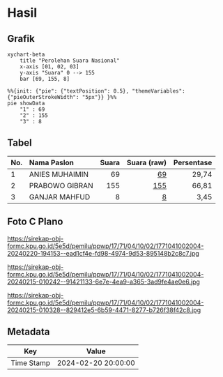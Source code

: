 # Hasil

## Grafik

```mermaid
xychart-beta
    title "Perolehan Suara Nasional"
    x-axis [01, 02, 03]
    y-axis "Suara" 0 --> 155
    bar [69, 155, 8]
```

```mermaid
%%{init: {"pie": {"textPosition": 0.5}, "themeVariables": {"pieOuterStrokeWidth": "5px"}} }%%
pie showData
    "1" : 69
    "2" : 155
    "3" : 8
```

## Tabel

| No. | Nama Paslon    | Suara | Suara (raw) | Persentase |
|:--- |:-------------- | -----:| -----------:| ----------:|
| 1   | ANIES MUHAIMIN | 69    | [69][p-1]   | 29,74      |
| 2   | PRABOWO GIBRAN | 155   | [155][p-2]  | 66,81      |
| 3   | GANJAR MAHFUD  | 8     | [8][p-3]    | 3,45       |


[p-1]: https://github.com/gigit-pemilu/pemilu-2024/blob/main/pilpres/hitung-suara/sub/17-bengkulu/sub/71-kota-bengkulu/sub/04-muara-bangka-hulu/sub/1002-bentiring/sub/004-tps/sub/paslon-1.txt
[p-2]: https://github.com/gigit-pemilu/pemilu-2024/blob/main/pilpres/hitung-suara/sub/17-bengkulu/sub/71-kota-bengkulu/sub/04-muara-bangka-hulu/sub/1002-bentiring/sub/004-tps/sub/paslon-2.txt
[p-3]: https://github.com/gigit-pemilu/pemilu-2024/blob/main/pilpres/hitung-suara/sub/17-bengkulu/sub/71-kota-bengkulu/sub/04-muara-bangka-hulu/sub/1002-bentiring/sub/004-tps/sub/paslon-3.txt

## Foto C Plano

https://sirekap-obj-formc.kpu.go.id/5e5d/pemilu/ppwp/17/71/04/10/02/1771041002004-20240220-194153--ead1cf4e-fd98-4974-9d53-895148b2c8c7.jpg

https://sirekap-obj-formc.kpu.go.id/5e5d/pemilu/ppwp/17/71/04/10/02/1771041002004-20240215-010242--91421133-6e7e-4ea9-a365-3ad9fe4ae0e6.jpg

https://sirekap-obj-formc.kpu.go.id/5e5d/pemilu/ppwp/17/71/04/10/02/1771041002004-20240215-010328--829412e5-6b59-4471-8277-b726f38f42c8.jpg


## Metadata

| Key        | Value               |
| ---------- | ------------------- |
| Time Stamp | 2024-02-20 20:00:00 |



